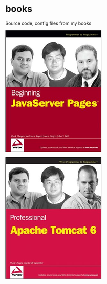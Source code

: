 # books
Source code, config files from my books

![Beginning JavaServer Pages](https://github.com/vivekchopra/books/blob/master/images/beginning_javaserver_pages.jpg?raw=true)

![Professional Apache Tomcat 6](https://github.com/vivekchopra/books/blob/master/images/apache_tomcat_6.jpg?raw=true)
